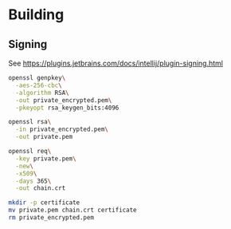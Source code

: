 # Building

## Signing

See https://plugins.jetbrains.com/docs/intellij/plugin-signing.html

``` sh
openssl genpkey\
  -aes-256-cbc\
  -algorithm RSA\
  -out private_encrypted.pem\
  -pkeyopt rsa_keygen_bits:4096

openssl rsa\
  -in private_encrypted.pem\
  -out private.pem

openssl req\
  -key private.pem\
  -new\
  -x509\
  -days 365\
  -out chain.crt

mkdir -p certificate
mv private.pem chain.crt certificate
rm private_encrypted.pem
```
